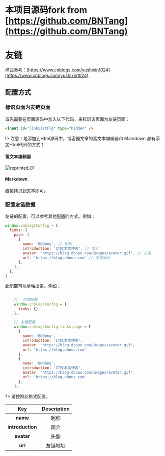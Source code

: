 # 本项目源码fork from [https://github.com/BNTang](https://github.com/BNTang)

# 友链

样式参考：[https://www.cnblogs.com/yushixin1024](https://www.cnblogs.com/yushixin1024)

## 配置方式

### 标识页面为友链页面

首先需要在页面源码中加入以下代码，来标识该页面为友链页面：

```html
<input id="linkListFlg" type="hidden" />
```

!> 注意：是添加到Html源码中，博客园文章的富文本编辑器和 Markdown 都有添加Html代码的方式！

#### 富文本编辑器

![reprinted_01](../../Images/reprinted_01.png)

#### Markdown

直接拷贝到文本即可。

### 配置友链数据

友链的配置，可以参考其他[配置](https://bndong.github.io/Cnblogs-Theme-SimpleMemory/v2/#/Docs/Customization/config)的方式。例如：

```javascript
window.cnblogsConfig = {
  links: {
    page: [
      {
        name: 'BNDong', // 昵称
        introduction: 'IT技术类博客', // 简介
        avatar: 'https://blog.dbnuo.com/images/avatar.gif', // 头像
        url: 'https://blog.dbnuo.com' // 友链地址
      },
    ],
  },
}
```

此配置可以单独出来。例如：

```javascript

    //  正常配置
    window.cnblogsConfig = {
      links: {},
    };

    // 友链配置
    window.cnblogsConfig.links.page = [
      {
        name: 'BNDong',
        introduction: 'IT技术类博客',
        avatar: 'https://blog.dbnuo.com/images/avatar.gif',
        url: 'https://blog.dbnuo.com'
      },
      {
        name: 'BNDong',
        introduction: 'IT技术类博客',
        avatar: 'https://blog.dbnuo.com/images/avatar.gif',
        url: 'https://blog.dbnuo.com'
      },
    ];
```

?> 请按照此格式配置。

|**Key**|**Description**|
|:-----:|:-----:|
|**name**|昵称|
|**introduction**|简介|
|**avatar**|头像|
|**url**|友链地址|